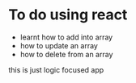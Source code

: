 # To do using react 

- learnt how to add into array
- how to update an array 
- how to delete from an array 

this is just logic focused app 
